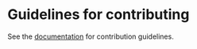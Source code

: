 # Guidelines for contributing

See the [documentation](https://inboard.bws.bio/contributing) for contribution guidelines.
